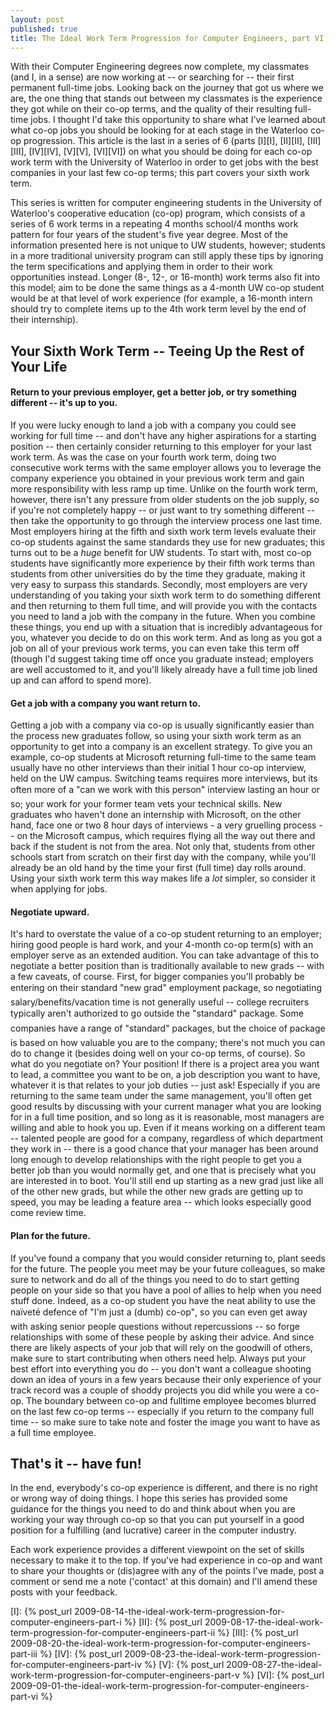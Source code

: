```yaml
---
layout: post
published: true
title: The Ideal Work Term Progression for Computer Engineers, part VI
---
```


With their Computer Engineering degrees now complete, my classmates (and I, in a sense) are now working at -- or
searching for -- their first permanent full-time jobs. Looking back on the journey that got us where we are, the one
thing that stands out between my classmates is the experience they got while on their co-op terms, and the quality of
their resulting full-time jobs. I thought I'd take this opportunity to share what I've learned about what co-op jobs you
should be looking for at each stage in the Waterloo co-op progression. This article is the last in a series of 6
(parts [I][I], [II][II], [III][III], [IV][IV], [V][V], [VI][VI]) on what you should be doing for each co-op work term
with the University of Waterloo in order to get jobs with the best companies in your last few co-op terms; this part
covers your sixth work term.

This series is written for computer engineering students in the University of Waterloo's cooperative education (co-op)
program, which consists of a series of 6 work terms in a repeating 4 months school/4 months work pattern for four years
of the student's five year degree. Most of the information presented here is not unique to UW students, however;
students in a more traditional university program can still apply these tips by ignoring the term specifications and
applying them in order to their work opportunities instead. Longer (8-, 12-, or 16-month) work terms also fit into this
model; aim to be done the same things as a 4-month UW co-op student would be at that level of work experience (for
example, a 16-month intern should try to complete items up to the 4th work term level by the end of their internship).

## Your Sixth Work Term -- Teeing Up the Rest of Your Life

#### Return to your previous employer, get a better job, or try something different -- it's up to you.

If you were lucky enough to land a job with a company you could see working for full time -- and don't have any higher
aspirations for a starting position -- then certainly consider returning to this employer for your last work term. As was
the case on your fourth work term, doing two consecutive work terms with the same employer allows you to leverage the
company experience you obtained in your previous work term and gain more responsibility with less ramp up time. Unlike
on the fourth work term, however, there isn't any pressure from older students on the job supply, so if you're not
completely happy -- or just want to try something different -- then take the opportunity to go through the interview
process one last time. Most employers hiring at the fifth and sixth work term levels evaluate their co-op students
against the same standards they use for new graduates; this turns out to be a *huge* benefit for UW students. To start
with, most co-op students have significantly more experience by their fifth work terms than students from other
universities do by the time they graduate, making it very easy to surpass this standards. Secondly, most employers are
very understanding of you taking your sixth work term to do something different and then returning to them full time,
and will provide you with the contacts you need to land a job with the company in the future. When you combine these
things, you end up with a situation that is incredibly advantageous for you, whatever you decide to do on this work
term. And as long as you got a job on all of your previous work terms, you can even take this term off (though I'd
suggest taking time off once you graduate instead; employers are well accustomed to it, and you'll likely already have a
full time job lined up and can afford to spend more).

#### Get a job with a company you want return to.

Getting a job with a company via co-op is usually significantly easier than the process new graduates follow, so using
your sixth work term as an opportunity to get into a company is an excellent strategy. To give you an example, co-op
students at Microsoft returning full-time to the same team usually have no other interviews than their initial 1 hour
co-op interview, held on the UW campus. Switching teams requires more interviews, but its often more of a "can we work
with this person" interview lasting an hour or so; your work for your former team vets your technical skills. New
graduates who haven't done an internship with Microsoft, on the other hand, face one or two 8 hour days of interviews -
a very gruelling process -- on the Microsoft campus, which requires flying all the way out there and back if the student
is not from the area. Not only that, students from other schools start from scratch on their first day with the company,
while you'll already be an old hand by the time your first (full time) day rolls around. Using your sixth work term this
way makes life a *lot* simpler, so consider it when applying for jobs.

#### Negotiate upward.

It's hard to overstate the value of a co-op student returning to an employer; hiring good people is hard work, and your
4-month co-op term(s) with an employer serve as an extended audition. You can take advantage of this to negotiate a
better position than is traditionally available to new grads -- with a few caveats, of course. First, for bigger
companies you'll probably be entering on their standard "new grad" employment package, so negotiating
salary/benefits/vacation time is not generally useful -- college recruiters typically aren't authorized to go outside the
"standard" package. Some companies have a range of "standard" packages, but the choice of package is based on how
valuable you are to the company; there's not much you can do to change it (besides doing well on your co-op terms, of
course). So what do you negotiate on? Your position! If there is a project area you want to lead, a committee you want
to be on, a job description you want to have, whatever it is that relates to your job duties -- just ask! Especially if
you are returning to the same team under the same management, you'll often get good results by discussing with your
current manager what you are looking for in a full time position, and so long as it is reasonable, most managers are
willing and able to hook you up. Even if it means working on a different team -- talented people are good for a company,
regardless of which department they work in -- there is a good chance that your manager has been around long enough to
develop relationships with the right people to get you a better job than you would normally get, and one that is
precisely what you are interested in to boot. You'll still end up starting as a new grad just like all of the other new
grads, but while the other new grads are getting up to speed, you may be leading a feature area -- which looks especially
good come review time.

#### Plan for the future.

If you've found a company that you would consider returning to, plant seeds for the future. The people you meet may be
your future colleagues, so make sure to network and do all of the things you need to do to start getting people on your
side so that you have a pool of allies to help when you need stuff done. Indeed, as a co-op student you have the neat
ability to use the naïveté defence of "I'm just a (dumb) co-op", so you can even get away
with asking senior people questions without repercussions -- so forge relationships with some of these people by asking
their advice. And since there are likely aspects of your job that will rely on the goodwill of others, make sure to
start contributing when others need help. Always put your best effort into everything you do -- you don't want a
colleague shooting down an idea of yours in a few years because their only experience of your track record was a couple
of shoddy projects you did while you were a co-op. The boundary between co-op and fulltime employee becomes blurred on
the last few co-op terms -- especially if you return to the company full time -- so make sure to take note and foster the
image you want to have as a full time employee.

## That's it -- have fun!

In the end, everybody's co-op experience is different, and there is no right or wrong way of doing things. I hope this
series has provided some guidance for the things you need to do and think about when you are working your way through
co-op so that you can put yourself in a good position for a fulfilling (and lucrative) career in the computer industry.

Each work experience provides a different viewpoint on the set of skills necessary to make it to the top. If you've had
experience in co-op and want to share your thoughts or (dis)agree with any of the points I've made, post a comment or
send me a note ('contact' at this domain) and I'll amend these posts with your feedback.

[I]: {% post_url 2009-08-14-the-ideal-work-term-progression-for-computer-engineers-part-i %}
[II]: {% post_url 2009-08-17-the-ideal-work-term-progression-for-computer-engineers-part-ii %}
[III]: {% post_url 2009-08-20-the-ideal-work-term-progression-for-computer-engineers-part-iii %}
[IV]: {% post_url 2009-08-23-the-ideal-work-term-progression-for-computer-engineers-part-iv %}
[V]: {% post_url 2009-08-27-the-ideal-work-term-progression-for-computer-engineers-part-v %}
[VI]: {% post_url 2009-09-01-the-ideal-work-term-progression-for-computer-engineers-part-vi %}
